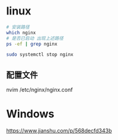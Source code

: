  
# linux

```bash
# 安装路径
which nginx
# 是否已启动 出现上述路径
ps -ef | grep nginx

sudo systemctl stop nginx
```

## 配置文件
nvim /etc/nginx/nginx.conf

# Windows


https://www.jianshu.com/p/568decfd343b